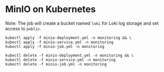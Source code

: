 # MinIO on Kubernetes

Note: The job will create a bucket named `loki` for Loki log storage and set access to `public`.

```shell
kubectl apply -f minio-deployment.yml -n monitoring && \
kubectl apply -f minio-service.yml -n monitoring
kubectl apply -f minio-job.yml -n monitoring
```

```shell
kubectl delete -f minio-deployment.yml -n monitoring && \
kubectl delete -f minio-service.yml -n monitoring
kubectl delete -f minio-job.yml -n monitoring
```